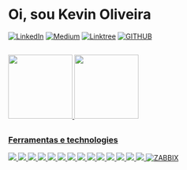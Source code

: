 # Oi, sou Kevin Oliveira
[![LinkedIn](https://img.shields.io/badge/LinkedIn-0077B5?style=for-the-badge&logo=linkedin&logoColor=white/)](https://www.linkedin.com/in/kevinoliveira94/) [![Medium](https://img.shields.io/badge/Medium-12100E?style=for-the-badge&logo=medium&logoColor=white/)](http://medium.com/@KevinOliveira94/) [![Linktree](https://img.shields.io/badge/linktree-39E09B?style=for-the-badge&logo=linktree&logoColor=white)](https://linktr.ee/KevinOliveira94) [![GITHUB](https://img.shields.io/badge/GitHub-100000?style=for-the-badge&logo=github&logoColor=white/)](https://github.com/kevindexter22/)

##
<!-- Commit and Used Languages -->

<div align="left">
  <a href="https://github.com/kevindexter22">
  <img height="130em" src="https://github-readme-stats.vercel.app/api/top-langs/?username=kevindexter22&layout=compact&langs_count=10&theme=dark"/>
  <img height="130em" src="https://github-readme-stats.vercel.app/api?username=kevindexter22&show_icons=true&theme=dark&include_all_commits=true&count_private=true"/>
 </div>
    
##

### Ferramentas e technologies

<div align="left">
<!-- <img src="https://img.shields.io/badge/alacritty-F46D01?style=for-the-badge&logo=alacritty&logoColor=white"/> -->
<img src="https://img.shields.io/badge/Amazon_AWS-FF9900?style=for-the-badge&logo=amazonaws&logoColor=white"/>
<!-- <img src="https://img.shields.io/badge/Cisco-1BA0D7.svg?style=for-the-badge&logo=Cisco&logoColor=white"/> -->
<img src="https://img.shields.io/badge/Debian-A81D33?style=for-the-badge&logo=debian&logoColor=white"/>
<img src="https://img.shields.io/badge/diagrams.net-F08705.svg?style=for-the-badge&logo=diagramsdotnet&logoColor=white"/>
<img src="https://img.shields.io/badge/Docker-2496ED.svg?style=for-the-badge&logo=Docker&logoColor=white"/>
<!-- <img src="<img src="https://img.shields.io/badge/Extreme%20Networks-purple?style=for-the-badge" alt="Extreme Networks"/> -->
<img src="https://img.shields.io/badge/FFmpeg-007808.svg?style=for-the-badge&logo=FFmpeg&logoColor=white"/>
<!-- <img src="https://img.shields.io/badge/Git-F05032.svg?style=for-the-badge&logo=Git&logoColor=white"/> -->
<!-- <img src="https://img.shields.io/badge/Grafana-F46800.svg?style=for-the-badge&logo=Grafana&logoColor=white"/> -->
<!-- <img src="https://img.shields.io/badge/Huawei-FF0000.svg?style=for-the-badge&logo=Huawei&logoColor=white"/> -->
<!-- <img src="https://img.shields.io/badge/Juniper%20Networks-84B135.svg?style=for-the-badge&logo=Juniper-Networks&logoColor=white"/> -->
<!-- <img src="https://img.shields.io/badge/Kubernetes-326CE5.svg?style=for-the-badge&logo=Kubernetes&logoColor=white"/> -->
<!-- <img src="https://img.shields.io/badge/Mikrotik-293239.svg?style=for-the-badge&logo=Mikrotik&logoColor=white"/> -->
<img src="https://img.shields.io/badge/MySQL-4479A1.svg?style=for-the-badge&logo=MySQL&logoColor=white"/>
<!-- <img src="https://img.shields.io/badge/NGINX-009639.svg?style=for-the-badge&logo=NGINX&logoColor=white"/> -->
<!-- <img src="https://img.shields.io/badge/Nomad-00CA8E.svg?style=for-the-badge&logo=Nomad&logoColor=white"/> --> 
<!-- <img src="https://img.shields.io/badge/OBS%20Studio-302E31.svg?style=for-the-badge&logo=OBS-Studio&logoColor=white"/> -->
<img src="https://img.shields.io/badge/Oracle-F80000.svg?style=for-the-badge&logo=Oracle&logoColor=white"/>
<!-- <img src="https://img.shields.io/badge/pfSense-212121.svg?style=for-the-badge&logo=pfSense&logoColor=white"/> -->
<!-- <img src="https://img.shields.io/badge/PHP-777BB4.svg?style=for-the-badge&logo=PHP&logoColor=white"/> -->
<!-- <img src="https://img.shields.io/badge/Pihole-96060C.svg?style=for-the-badge&logo=Pi-hole&logoColor=white"/> -->
<!-- <img src="https://img.shields.io/badge/Podman-892CA0.svg?style=for-the-badge&logo=Podman&logoColor=white"/> -->
<!-- <img src="https://img.shields.io/badge/Prometheus-E6522C.svg?style=for-the-badge&logo=Prometheus&logoColor=white"/> -->
<img src="https://img.shields.io/badge/Proxmox-E57000.svg?style=for-the-badge&logo=Proxmox&logoColor=white"/>
<!-- <img src="https://img.shields.io/badge/Python-3776AB.svg?style=for-the-badge&logo=Python&logoColor=white"/> -->
<img src="https://img.shields.io/badge/Raspberry%20Pi-A22846?style=for-the-badge&logo=Raspberry%20Pi&logoColor=white"/>
<!-- <img src="https://img.shields.io/badge/Scratch-4D97FF.svg?style=for-the-badge&logo=Scratch&logoColor=white"/> -->
<img src="https://img.shields.io/badge/Shell_Script-121011?style=for-the-badge&logo=gnu-bash&logoColor=white"/>
<!-- <img src="https://img.shields.io/badge/tmux-1BB91F?style=for-the-badge&logo=tmux&logoColor=white"/> -->  
<img src="https://img.shields.io/badge/Ubuntu-E95420?style=for-the-badge&logo=ubuntu&logoColor=white"/>
<img src="https://img.shields.io/badge/VirtualBox-183A61.svg?style=for-the-badge&logo=VirtualBox&logoColor=white"/>
<img src="https://img.shields.io/badge/VMware-607078.svg?style=for-the-badge&logo=VMware&logoColor=white"/>
<!-- <img src="https://img.shields.io/badge/WireGuard-88171A.svg?style=for-the-badge&logo=WireGuard&logoColor=white"/> -->
<img src="https://img.shields.io/badge/Wireshark-1679A7.svg?style=for-the-badge&logo=Wireshark&logoColor=white"/>
<img src="https://img.shields.io/badge/ZABBIX-red?style=for-the-badge" alt="ZABBIX" />
</div>

##
